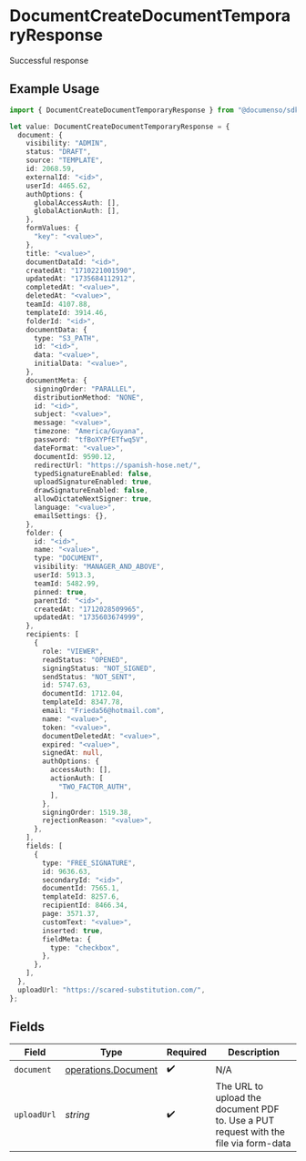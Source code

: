# DocumentCreateDocumentTemporaryResponse

Successful response

## Example Usage

```typescript
import { DocumentCreateDocumentTemporaryResponse } from "@documenso/sdk-typescript/models/operations";

let value: DocumentCreateDocumentTemporaryResponse = {
  document: {
    visibility: "ADMIN",
    status: "DRAFT",
    source: "TEMPLATE",
    id: 2068.59,
    externalId: "<id>",
    userId: 4465.62,
    authOptions: {
      globalAccessAuth: [],
      globalActionAuth: [],
    },
    formValues: {
      "key": "<value>",
    },
    title: "<value>",
    documentDataId: "<id>",
    createdAt: "1710221001590",
    updatedAt: "1735684112912",
    completedAt: "<value>",
    deletedAt: "<value>",
    teamId: 4107.88,
    templateId: 3914.46,
    folderId: "<id>",
    documentData: {
      type: "S3_PATH",
      id: "<id>",
      data: "<value>",
      initialData: "<value>",
    },
    documentMeta: {
      signingOrder: "PARALLEL",
      distributionMethod: "NONE",
      id: "<id>",
      subject: "<value>",
      message: "<value>",
      timezone: "America/Guyana",
      password: "tfBoXYPfETfwq5V",
      dateFormat: "<value>",
      documentId: 9590.12,
      redirectUrl: "https://spanish-hose.net/",
      typedSignatureEnabled: false,
      uploadSignatureEnabled: true,
      drawSignatureEnabled: false,
      allowDictateNextSigner: true,
      language: "<value>",
      emailSettings: {},
    },
    folder: {
      id: "<id>",
      name: "<value>",
      type: "DOCUMENT",
      visibility: "MANAGER_AND_ABOVE",
      userId: 5913.3,
      teamId: 5482.99,
      pinned: true,
      parentId: "<id>",
      createdAt: "1712028509965",
      updatedAt: "1735603674999",
    },
    recipients: [
      {
        role: "VIEWER",
        readStatus: "OPENED",
        signingStatus: "NOT_SIGNED",
        sendStatus: "NOT_SENT",
        id: 5747.63,
        documentId: 1712.04,
        templateId: 8347.78,
        email: "Frieda56@hotmail.com",
        name: "<value>",
        token: "<value>",
        documentDeletedAt: "<value>",
        expired: "<value>",
        signedAt: null,
        authOptions: {
          accessAuth: [],
          actionAuth: [
            "TWO_FACTOR_AUTH",
          ],
        },
        signingOrder: 1519.38,
        rejectionReason: "<value>",
      },
    ],
    fields: [
      {
        type: "FREE_SIGNATURE",
        id: 9636.63,
        secondaryId: "<id>",
        documentId: 7565.1,
        templateId: 8257.6,
        recipientId: 8466.34,
        page: 3571.37,
        customText: "<value>",
        inserted: true,
        fieldMeta: {
          type: "checkbox",
        },
      },
    ],
  },
  uploadUrl: "https://scared-substitution.com/",
};
```

## Fields

| Field                                                                                | Type                                                                                 | Required                                                                             | Description                                                                          |
| ------------------------------------------------------------------------------------ | ------------------------------------------------------------------------------------ | ------------------------------------------------------------------------------------ | ------------------------------------------------------------------------------------ |
| `document`                                                                           | [operations.Document](../../models/operations/document.md)                           | :heavy_check_mark:                                                                   | N/A                                                                                  |
| `uploadUrl`                                                                          | *string*                                                                             | :heavy_check_mark:                                                                   | The URL to upload the document PDF to. Use a PUT request with the file via form-data |